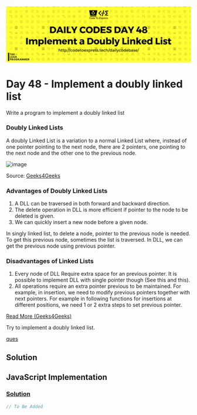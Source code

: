 ![cover](./cover.png)

# Day 48 - Implement a doubly linked list

Write a program to implement a doubly linked list

### Doubly Linked Lists

A doubly Linked List is a variation to a normal Linked List where, instead of one pointer pointing to the next node, there are 2 pointers, one pointing to the next node and the other one to the previous node.

![image](https://user-images.githubusercontent.com/26179770/53316858-6f783980-38ef-11e9-82f5-996aeb8bf08f.png)

Source: [Geeks4Geeks](https://www.geeksforgeeks.org/doubly-linked-list/)

### Advantages of Doubly Linked Lists 

1. A DLL can be traversed in both forward and backward direction.
2. The delete operation in DLL is more efficient if pointer to the node to be deleted is given.
3. We can quickly insert a new node before a given node.

In singly linked list, to delete a node, pointer to the previous node is needed. To get this previous node, sometimes the list is traversed. In DLL, we can get the previous node using previous pointer.

### Disadvantages of Linked Lists

1. Every node of DLL Require extra space for an previous pointer. It is possible to implement DLL with single pointer though (See this and this).
2. All operations require an extra pointer previous to be maintained. For example, in insertion, we need to modify previous pointers together with next pointers. For example in following functions for insertions at different positions, we need 1 or 2 extra steps to set previous pointer.

[Read More (Geeks4Geeks)](https://www.geeksforgeeks.org/doubly-linked-list/)

Try to implement a doubly linked list.

[ques](./ques.png)

## Solution

## JavaScript Implementation

### [Solution](./JavaScript/dll.js)

```js
// To Be Added
```